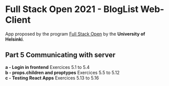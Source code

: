 # Full Stack Open 2021 - BlogList Web-Client
App proposed by the program [Full Stack Open](https://fullstackopen.com/en) by the **University of Helsinki**.

## Part 5 Communicating with server
**a - Login in frontend** Exercices 5.1 to 5.4<br>
**b - props.children and proptypes** Exercices 5.5 to 5.12<br>
**c - Testing React Apps** Exercices 5.13 to 5.16<br>
